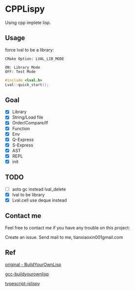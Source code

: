 # CPPLispy

Using cpp implete lisp.

## Usage

force lval to be a library:

`CMake Option: LVAL_LIB_MODE`

    ON: Library Mode
    OFF: Test Mode

```cpp
#include <lval.h>
Lval::quick_start();
```

## Goal

- [x] Library
- [x] String/Load file
- [x] Order/Compare/If
- [x] Function
- [x] Env
- [x] Q-Express
- [x] S-Express
- [x] AST
- [x] REPL
- [x] init

## TODO

- [ ] aoto gc instead lval_delete
- [x] lval to be library
- [x] Lval.cell use deque instead

## Contact me
Feel free to contact me if you have any trouble on this project:

Create an issue.
Send mail to me, tianxiaoxin001gmail.com

## Ref

[original - BuildYourOwnLisp](https://github.com/orangeduck/BuildYourOwnLisp)

[gcc-buildyourownlisp](https://github.com/akerdi/buildyourownlisp)

[typescript-jslispy](https://github.com/akerdi/jslispy)